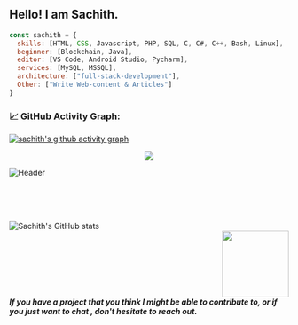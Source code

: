 ## Hello! I am Sachith.



```javascript
const sachith = {
  skills: [HTML, CSS, Javascript, PHP, SQL, C, C#, C++, Bash, Linux],
  beginner: [Blockchain, Java],
  editor: [VS Code, Android Studio, Pycharm],
  services: [MySQL, MSSQL],
  architecture: ["full-stack-development"],
  Other: ["Write Web-content & Articles"]
}
```
### 📈 GitHub Activity Graph:
[![sachith's github activity graph](https://github-readme-activity-graph.cyclic.app/graph?username=sachith-d&theme=github-compact)](https://github.com/sachith-d/github-readme-activity-graph)

<center> <img src="https://komarev.com/ghpvc/?username=sachith-d&&style=flat-square" align="center" /> </center>


![Header](https://raw.githubusercontent.com/sachith-d/sachith-d/main/Images/header_.png)

<!--
💻 Computer Science undergraduate <br/>
🌱 I’m currently learning Blockchain <br/>
📫 Reach me <a href="mailto:sacheeeinfo@gmail.com">sacheeeinfo@gmail.com</a> <br/>
🎤 Rap music lover
-->


<br><br><br/>

![Sachith's GitHub stats](https://github-readme-stats.vercel.app/api?username=sachith-d&show_icons=true&theme=transparent&hide=contribs,issues&count_private=true&hide_border=true)
<img src="https://github.com/sachith-d/sachith-d/blob/main/Images/happy-spaceman.gif" width="120px" align="right" style="margin-left:500px;">
<br/><br/>

<b><i>If you have a project that you think I might be able to contribute to, or if you just want to chat , don't hesitate to reach out.</i></b>

